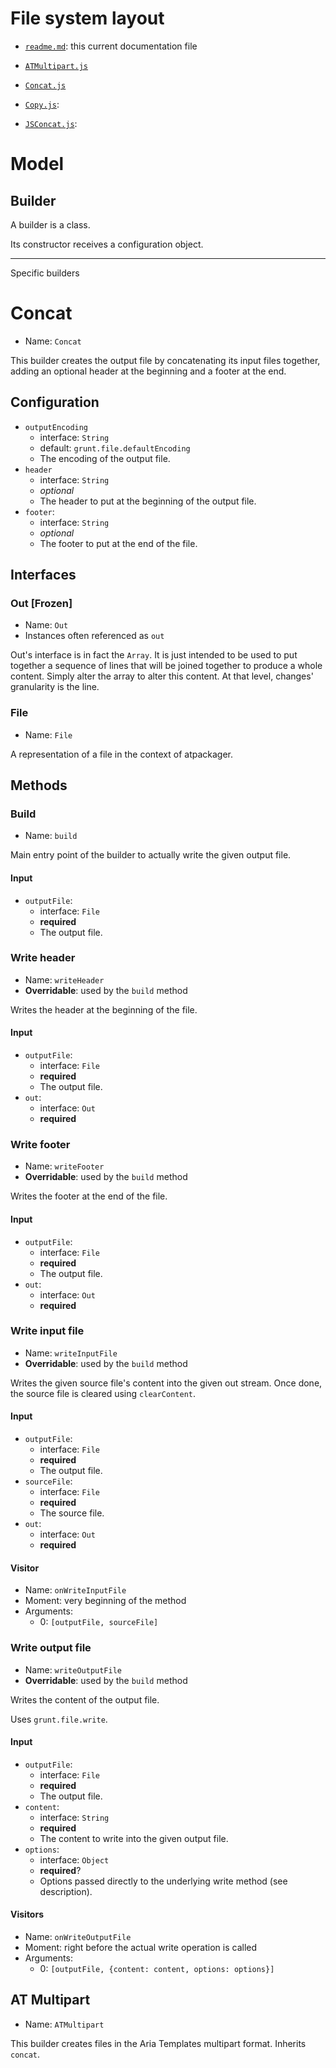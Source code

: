 # File system layout

* [`readme.md`](./readme.md): this current documentation file

* [`ATMultipart.js`](./ATMultipart.js)
* [`Concat.js`](./Concat.js)
* [`Copy.js`](./Copy.js):
* [`JSConcat.js`](./JSConcat.js):





# Model

## Builder

A builder is a class.

Its constructor receives a configuration object.





----

Specific builders





# Concat

* Name: `Concat`

This builder creates the output file by concatenating its input files together, adding an optional header at the beginning and a footer at the end.

## Configuration

* `outputEncoding`
	* interface: `String`
	* default: `grunt.file.defaultEncoding`
	* The encoding of the output file.
* `header`
	* interface: `String`
	* _optional_
	* The header to put at the beginning of the output file.
* `footer`:
	* interface: `String`
	* _optional_
	* The footer to put at the end of the file.

## Interfaces

### Out [Frozen]

* Name: `Out`
* Instances often referenced as `out`

Out's interface is in fact the `Array`. It is just intended to be used to put together a sequence of lines that will be joined together to produce a whole content. Simply alter the array to alter this content. At that level, changes' granularity is the line.

### File

* Name: `File`

A representation of a file in the context of atpackager.

## Methods

### Build

* Name: `build`

Main entry point of the builder to actually write the given output file.

#### Input

* `outputFile`:
	* interface: `File`
	* __required__
	* The output file.

### Write header

* Name: `writeHeader`
* __Overridable__: used by the `build` method

Writes the header at the beginning of the file.

#### Input

* `outputFile`:
	* interface: `File`
	* __required__
	* The output file.
* `out`:
	* interface: `Out`
	* __required__

### Write footer

* Name: `writeFooter`
* __Overridable__: used by the `build` method

Writes the footer at the end of the file.

#### Input

* `outputFile`:
	* interface: `File`
	* __required__
	* The output file.
* `out`:
	* interface: `Out`
	* __required__

### Write input file

* Name: `writeInputFile`
* __Overridable__: used by the `build` method

Writes the given source file's content into the given out stream. Once done, the source file is cleared using `clearContent`.

#### Input

* `outputFile`:
	* interface: `File`
	* __required__
	* The output file.
* `sourceFile`:
	* interface: `File`
	* __required__
	* The source file.
* `out`:
	* interface: `Out`
	* __required__

#### Visitor

* Name: `onWriteInputFile`
* Moment: very beginning of the method
* Arguments:
	* 0: `[outputFile, sourceFile]`

### Write output file

* Name: `writeOutputFile`
* __Overridable__: used by the `build` method

Writes the content of the output file.

Uses `grunt.file.write`.

#### Input

* `outputFile`:
	* interface: `File`
	* __required__
	* The output file.
* `content`:
	* interface: `String`
	* __required__
	* The content to write into the given output file.
* `options`:
	* interface: `Object`
	* __required__?
	* Options passed directly to the underlying write method (see description).

#### Visitors

* Name: `onWriteOutputFile`
* Moment: right before the actual write operation is called
* Arguments:
	* 0: `[outputFile, {content: content, options: options}]`






## AT Multipart

* Name: `ATMultipart`

This builder creates files in the Aria Templates multipart format. Inherits `concat`.
